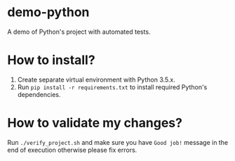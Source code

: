 demo-python
===========
A demo of Python's project with automated tests.

How to install?
===============
1. Create separate virtual environment with Python 3.5.x.
2. Run `pip install -r requirements.txt` to install required Python's dependencies.
 
How to validate my changes?
===========================
Run `./verify_project.sh` and make sure you have `Good job!` message in the end of execution otherwise please fix errors.
